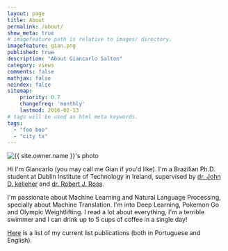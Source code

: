 ```yaml
---
layout: page
title: About
permalink: /about/
show_meta: true
# imagefeature path is relative to images/ directory.
imagefeature: gian.png
published: true
description: "About Giancarlo Salton"
category: views
comments: false
mathjax: false
noindex: false
sitemap:
    priority: 0.7
    changefreq: 'monthly'
    lastmod: 2016-02-13
# tags will be used as html meta keywords.    
tags:
  - "foo boo"
  - "city tx"
---
```


<div class="post-author text-center">                       
            <img src="{{ site.urlimg }}{{ site.owner.avatar }}" alt="{{ site.owner.name }}'s photo" itemprop="image" class="post-avatar img-circle img-responsive"/>
<span class="social-icons" style="padding-top: 10px; padding-bottom: 1px;">
<a href="{{ site.url }}/cv" title="Curriculum Vitae" class="social-icons"><i class="iconm iconm-profile" style="vertical-align: top;"></i></a>
<a href="{{ site.url }}/about/publications/" class="social-icons" title="Publications"><i class="iconm iconm-file-pdf"></i></a>
<a href="{{ site.owner.linkedin }}" class="social-icons" title="LinkedIn profile"><i class="iconm iconm-linkedin2"></i></a>
</span>
</div>

Hi I'm Giancarlo (you may call me Gian if you'd like). I'm a Brazilian Ph.D. student at Dublin Institute of Technology in Ireland, supervised by [dr. John D. kelleher](http://www.comp.dit.ie/jkelleher/)
and [dr. Robert J. Ross](http://www.robertjross.org/).

I'm passionate about Machine Learning and Natural Language Processing, specially about Machine Translation. I'm into Deep Learning, Pokemon Go and Olympic Weightlifting. I read a lot about
everything, I'm a terrible swimmer and I can drink up to 5 cups of coffee in a single day!

<a href="{{ site.url }}/about/publications/">Here</a> is a list of my current list publications (both in Portuguese and English).
